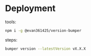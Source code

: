 # Deployment

tools:

```bash
npm i -g @evan361425/version-bumper
```

steps:

```bash
bumper version --latestVersion vX.X.X
```
